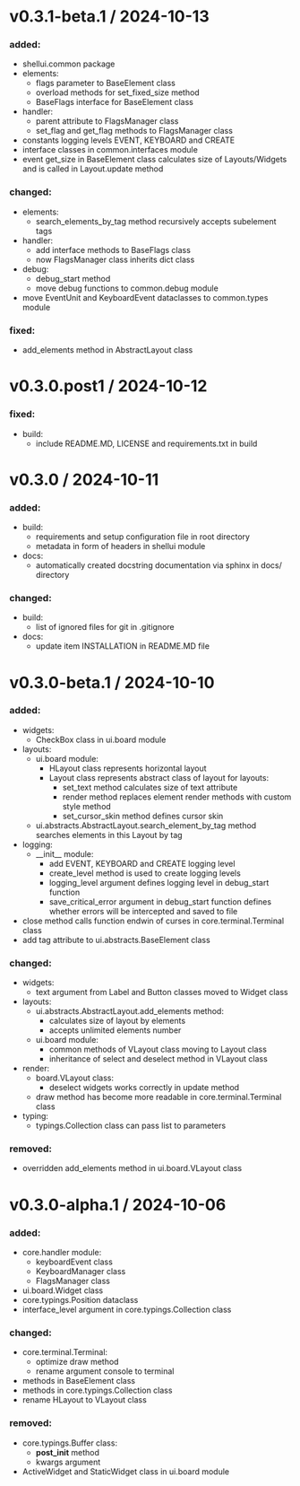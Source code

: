 
v0.3.1-beta.1 / 2024-10-13
==================

### added:
  * shellui.common package
  * elements:
    * flags parameter to BaseElement class
    * overload methods for set_fixed_size method
    * BaseFlags interface for BaseElement class
  * handler:
    * parent attribute to FlagsManager class
    * set_flag and get_flag methods to FlagsManager class
  * constants logging levels EVENT, KEYBOARD and CREATE
  * interface classes in common.interfaces module
  * event get_size in BaseElement class calculates size of Layouts/Widgets and is called in Layout.update method
### changed:
  * elements:
    * search_elements_by_tag method recursively accepts subelement tags
  * handler:
    * add interface methods to BaseFlags class
    * now FlagsManager class inherits dict class
  * debug:
    * debug_start method
    * move debug functions to common.debug module
  *  move EventUnit and KeyboardEvent dataclasses to common.types module
### fixed:
  * add_elements method in AbstractLayout class

v0.3.0.post1 / 2024-10-12
==================

### fixed:
  * build:
    * include README.MD, LICENSE and requirements.txt in build

v0.3.0 / 2024-10-11
==================

### added:
  * build:
    * requirements and setup configuration file in root directory
    * metadata in form of headers in shellui module
  * docs:
    * automatically created docstring documentation via sphinx in docs/ directory
### changed:
  * build:
    * list of ignored files for git in .gitignore
  * docs:
    * update item INSTALLATION in README.MD file

v0.3.0-beta.1 / 2024-10-10
==================

### added:
  * widgets:
    * CheckBox class in ui.board module
  * layouts:
    * ui.board module:
      * HLayout class represents horizontal layout
      * Layout class represents abstract class of layout for layouts:
        * set_text method calculates size of text attribute
        * render method replaces element render methods with custom style method
        * set_cursor_skin method defines cursor skin
    * ui.abstracts.AbstractLayout.search_element_by_tag method searches elements in this Layout by tag
  * logging:
    * \_\_init__ module:
      * add EVENT, KEYBOARD and CREATE logging level
      * create_level method is used to create logging levels
      * logging_level argument defines logging level in debug_start function
      * save_critical_error argument in debug_start function defines whether errors will be intercepted and saved to file
  * close method calls function endwin of curses in core.terminal.Terminal class
  * add tag attribute to ui.abstracts.BaseElement class
### changed:
  * widgets:
    * text argument from Label and Button classes moved to Widget class
  * layouts:
    * ui.abstracts.AbstractLayout.add_elements method:
      * calculates size of layout by elements
      * accepts unlimited elements number
    * ui.board module:
      * common methods of VLayout class moving to Layout class
      * inheritance of select and deselect method in VLayout class
  * render:
    * board.VLayout class:
      * deselect widgets works correctly in update method
    * draw method has become more readable in core.terminal.Terminal class
  * typing:
    * typings.Collection class can pass list to parameters
### removed:
  * overridden add_elements method in ui.board.VLayout class

v0.3.0-alpha.1 / 2024-10-06
==================

### added:
  * core.handler module:
    * keyboardEvent class
    * KeyboardManager class
    * FlagsManager class
  * ui.board.Widget class
  * core.typings.Position dataclass
  * interface_level argument in core.typings.Collection class
### changed:
  * core.terminal.Terminal:
    * optimize draw method
    * rename argument console to terminal
  * methods in BaseElement class
  * methods in core.typings.Collection class
  * rename HLayout to VLayout class
### removed:
  * core.typings.Buffer class:
    * __post_init__ method
    * kwargs argument
  * ActiveWidget and StaticWidget class in ui.board module